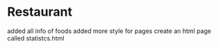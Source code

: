 # Restaurant
added all info of foods
added more style for pages
create an  html page called statistcs.html